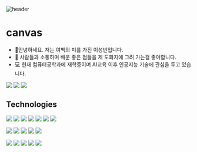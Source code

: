 ![header](https://capsule-render.vercel.app/api?type=wave&color=auto&height=220&section=header&text=naya_beene&fontSize=90)

# canvas
- 🙏안녕하세요.  저는 여백의 미를 가진 이성빈입니다.
- 🎨 사람들과 소통하며 배운 좋은 점들을 제 도화지에 그려 가는걸 좋아합니다.
- 💻 현재 컴퓨터공학과에 재학중이며 AI교육 이후 인공지능 기술에 관심을 두고 있습니다.


<a href="https://www.instagram.com/b__neee_/" target="_blank"><img src="https://img.shields.io/badge/instagram-E4405F?style=flat-square&logo=instagram&logoColor=white"/></a> <a href="https://www.notion.so/24693f958644420497b0bb09e60f789d" target="_blank"><img src="https://img.shields.io/badge/notion-000000?style=flat-square&logo=notion&logoColor=white"/></a> <a href="https://naya-beene.tistory.com/" target="_blank"><img src="https://img.shields.io/badge/tistory-000000?style=flat-square&logo=tistory&logoColor=white"/></a>
## Technologies
<img src="https://img.shields.io/badge/python-3776AB?style=for-the-badge&logo=python&logoColor=white"> <img src="https://img.shields.io/badge/mysql-4479A1?style=for-the-badge&logo=mysql&logoColor=white"> <img src="https://img.shields.io/badge/oracle-F80000?style=for-the-badge&logo=oracle&logoColor=white"> <img src="https://img.shields.io/badge/linux-FCC624?style=for-the-badge&logo=linux&logoColor=black"> <img src="https://img.shields.io/badge/java-000000?style=for-the-badge&logo=java&logoColor=white"> <img src="https://img.shields.io/badge/html5-E34F26?style=for-the-badge&logo=html5&logoColor=white"> <img src="https://img.shields.io/badge/css3-1572B6?style=for-the-badge&logo=css3&logoColor=white">

<img src="https://img.shields.io/badge/Tensorflow-FF6F00?style=for-the-badge&logo=tensorflow&logoColor=white">  <img src="https://img.shields.io/badge/pytorch-EE4C2C?style=for-the-badge&logo=pytorch&logoColor=white">  <img src="https://img.shields.io/badge/flask-000000?style=for-the-badge&logo=flask&logoColor=white"> <img src="https://img.shields.io/badge/opencv-5C3EE8?style=for-the-badge&logo=opencv&logoColor=white"> <img src="https://img.shields.io/badge/yolo-00FFFF?style=for-the-badge&logo=yolo&logoColor=black"> 

<img src="https://img.shields.io/badge/amazonaws-232F3E?style=for-the-badge&logo=amazonaws&logoColor=white"> <img src="https://img.shields.io/badge/docker-2496ED?style=for-the-badge&logo=docker&logoColor=white"> <img src="https://img.shields.io/badge/git-F05032?style=for-the-badge&logo=git&logoColor=white"> <img src="https://img.shields.io/badge/notion-000000?style=for-the-badge&logo=notion&logoColor=white"> <img src="https://img.shields.io/badge/figma-F24E1E?style=for-the-badge&logo=figma&logoColor=white">
